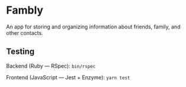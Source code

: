 # Fambly

An app for storing and organizing information about friends, family, and other contacts. 

## Testing

Backend (Ruby — RSpec): `bin/rspec`

Frontend (JavaScript — Jest + Enzyme): `yarn test`
